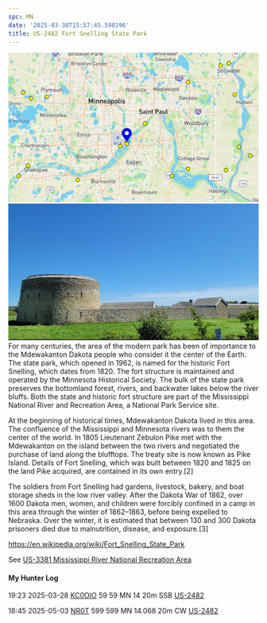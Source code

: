 ```yaml
---
spc: MN
date: '2025-03-30T15:57:45.598196'
title: US-2482 Fort Snelling State Park
---
```


![pasted_image.png](/static/pasted_image_0103.png)
![pasted_image001.png](/static/pasted_image001_0085.png)
For many centuries, the area of the modern park has been of importance to the Mdewakanton Dakota people who consider it the center of the Earth. The state park, which opened in 1962, is named for the historic Fort Snelling, which dates from 1820. The fort structure is maintained and operated by the Minnesota Historical Society. The bulk of the state park preserves the bottomland forest, rivers, and backwater lakes below the river bluffs. Both the state and historic fort structure are part of the Mississippi National River and Recreation Area, a National Park Service site. 


At the beginning of historical times, Mdewakanton Dakota lived in this area. The confluence of the Mississippi and Minnesota rivers was to them the center of the world. In 1805 Lieutenant Zebulon Pike met with the Mdewakanton on the island between the two rivers and negotiated the purchase of land along the blufftops. The treaty site is now known as Pike Island. Details of Fort Snelling, which was built between 1820 and 1825 on the land Pike acquired, are contained in its own entry.[2]

The soldiers from Fort Snelling had gardens, livestock, bakery, and boat storage sheds in the low river valley. After the Dakota War of 1862, over 1600 Dakota men, women, and children were forcibly confined in a camp in this area through the winter of 1862–1863, before being expelled to Nebraska. Over the winter, it is estimated that between 130 and 300 Dakota prisoners died due to malnutrition, disease, and exposure.[3] 

https://en.wikipedia.org/wiki/Fort_Snelling_State_Park


See [US-3381 Mississippi River National Recreation Area](US-3381%20Mississippi%20River%20National%20Recreation%20Area.md)


#### My Hunter Log
19:23    2025-03-28    [KC0OIO](https://qrz.com/db/KC0OIO)    59    59    MN    14    20m    SSB    [US-2482](https://pota.app/#/park/US-2482)

18:45    2025-05-03    [NR0T](https://qrz.com/db/NR0T)    599    599    MN    14.068    20m    CW    [US-2482](https://pota.app/#/park/US-2482)